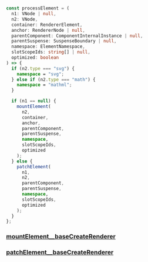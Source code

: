 #

```ts
const processElement = (
  n1: VNode | null,
  n2: VNode,
  container: RendererElement,
  anchor: RendererNode | null,
  parentComponent: ComponentInternalInstance | null,
  parentSuspense: SuspenseBoundary | null,
  namespace: ElementNamespace,
  slotScopeIds: string[] | null,
  optimized: boolean
) => {
  if (n2.type === "svg") {
    namespace = "svg";
  } else if (n2.type === "math") {
    namespace = "mathml";
  }

  if (n1 == null) {
    mountElement(
      n2,
      container,
      anchor,
      parentComponent,
      parentSuspense,
      namespace,
      slotScopeIds,
      optimized
    );
  } else {
    patchElement(
      n1,
      n2,
      parentComponent,
      parentSuspense,
      namespace,
      slotScopeIds,
      optimized
    );
  }
};
```

### [mountElement__baseCreateRenderer](./mountElement__baseCreateRenderer.md)
### [patchElement__baseCreateRenderer](./patchElement__baseCreateRenderer.md)
